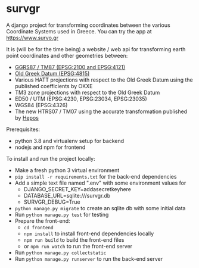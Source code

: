# survgr
A django project for transforming coordinates between the various Coordinate Systems used in Greece.
You can try the app at https://www.survo.gr

It is (will be for the time being) a website / web api for transforming earth point coordinates and other geometries between:
* [GGRS87 / TM87 (EPSG:2100 and EPSG:4121)](http://spatialreference.org/ref/epsg/ggrs87-greek-grid/)
* [Old Greek Datum (EPSG:4815)](http://spatialreference.org/ref/epsg/4815/)
* Various HATT projections with respect to the Old Greek Datum  using the published coefficients by OKXE
* TM3 zone projections with respect to the Old Greek Datum
* ED50 / UTM (EPSG:4230, EPSG:23034, EPSG:23035)
* WGS84 (EPSG:4326)
* The new HTRS07 / TM07 using the accurate transformation published by [Hepos](https://www.ktimatologio.gr/el/page/geohorika/elliniko-systima-entopismoy-hepos)

Prerequisites:
* python 3.8 and virtualenv setup for backend
* nodejs and npm for frontend

To install and run the project locally:
* Make a fresh python 3 virtual environment
* `pip install -r requirements.txt` for the back-end dependencies
* Add a simple text file named ".env" with some environment values for
  - DJANGO_SECRET_KEY=addasecretkeyhere
  - DATABASE_URL=sqlite:///survgr.db
  - SURVGR_DEBUG=True
* `python manage.py migrate` to create an sqlite db with some initial data
* Run `python manage.py test` for testing
* Prepare the front-end:
  - `cd frontend`
  - `npm install` to install front-end dependencies locally
  - `npm run build` to build the front-end files
  - or `npm run watch` to run the front-end server
* Run `python manage.py collectstatic`
* Run `python manage.py runserver` to run the back-end server